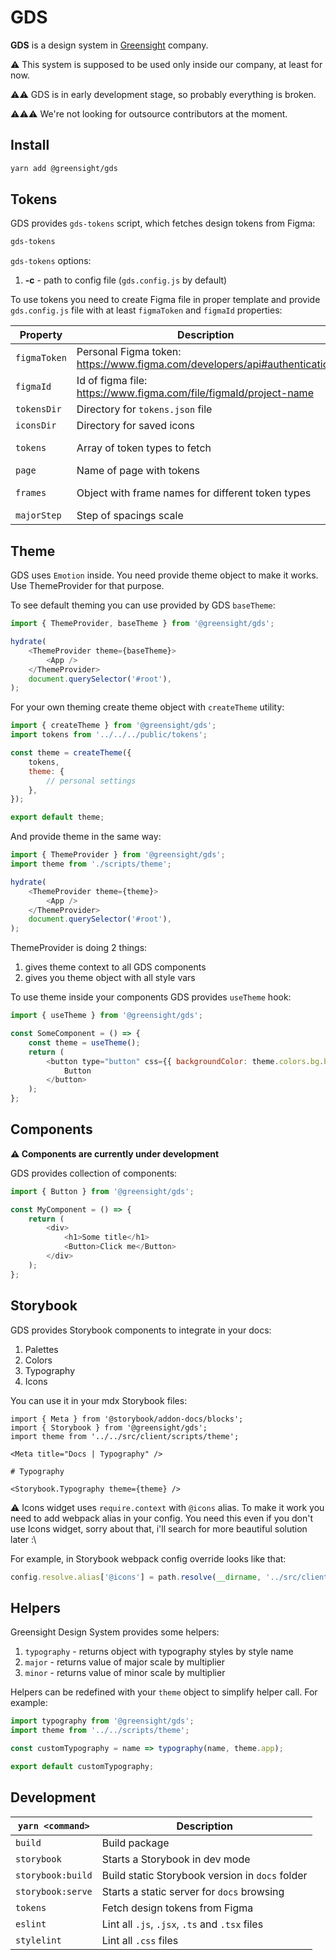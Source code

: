 # GDS

**GDS** is a design system in [Greensight](https://greensight.pro/) company.

⚠️ This system is supposed to be used only inside our company, at least for now.

⚠️⚠️ GDS is in early development stage, so probably everything is broken.

⚠️⚠️⚠️ We're not looking for outsource contributors at the moment.

## Install

```bash
yarn add @greensight/gds
```

## Tokens

GDS provides `gds-tokens` script, which fetches design tokens from Figma:

```bash
gds-tokens
```

`gds-tokens` options:

1. **-c** - path to config file (`gds.config.js` by default)

To use tokens you need to create Figma file in proper template and provide `gds.config.js` file with at least `figmaToken` and `figmaId` properties:

| Property     | Description                                                               | Default                                       |
| ------------ | ------------------------------------------------------------------------- | --------------------------------------------- |
| `figmaToken` | Personal Figma token: https://www.figma.com/developers/api#authentication | -                                             |
| `figmaId`    | Id of figma file: https://www.figma.com/file/figmaId/project-name         | -                                             |
| `tokensDir`  | Directory for `tokens.json` file                                          | 'public'                                      |
| `iconsDir`   | Directory for saved icons                                                 | 'src/client/images/icons/tokens'              |
| `tokens`     | Array of token types to fetch                                             | ['palettes', 'colors', 'typography', 'icons'] |
| `page`       | Name of page with tokens                                                  | 'Storybook'                                   |
| `frames`     | Object with frame names for different token types                         | 'Palettes', 'Colors', 'Typography', 'Icons'   |
| `majorStep`  | Step of spacings scale                                                    | 8                                             |

## Theme

GDS uses `Emotion` inside. You need provide theme object to make it works.
Use ThemeProvider for that purpose.

To see default theming you can use provided by GDS `baseTheme`:

```js
import { ThemeProvider, baseTheme } from '@greensight/gds';

hydrate(
    <ThemeProvider theme={baseTheme}>
        <App />
    </ThemeProvider>
    document.querySelector('#root'),
);
```

For your own theming create theme object with `createTheme` utility:

```js
import { createTheme } from '@greensight/gds';
import tokens from '../../../public/tokens';

const theme = createTheme({
    tokens,
    theme: {
        // personal settings
    },
});

export default theme;
```

And provide theme in the same way:

```js
import { ThemeProvider } from '@greensight/gds';
import theme from './scripts/theme';

hydrate(
    <ThemeProvider theme={theme}>
        <App />
    </ThemeProvider>
    document.querySelector('#root'),
);
```

ThemeProvider is doing 2 things:

1. gives theme context to all GDS components
1. gives you theme object with all style vars

To use theme inside your components GDS provides `useTheme` hook:

```js
import { useTheme } from '@greensight/gds';

const SomeComponent = () => {
    const theme = useTheme();
    return (
        <button type="button" css={{ backgroundColor: theme.colors.bg.brand }}>
            Button
        </button>
    );
};
```

## Components

**⚠️ Components are currently under development**

GDS provides collection of components:

```js
import { Button } from '@greensight/gds';

const MyComponent = () => {
    return (
        <div>
            <h1>Some title</h1>
            <Button>Click me</Button>
        </div>
    );
};
```

## Storybook

GDS provides Storybook components to integrate in your docs:

1. Palettes
1. Colors
1. Typography
1. Icons

You can use it in your mdx Storybook files:

```mdx
import { Meta } from '@storybook/addon-docs/blocks';
import { Storybook } from '@greensight/gds';
import theme from '../../src/client/scripts/theme';

<Meta title="Docs | Typography" />

# Typography

<Storybook.Typography theme={theme} />
```

⚠️ Icons widget uses `require.context` with `@icons` alias. To make it work you need to add webpack alias in your config. You need this even if you don't use Icons widget, sorry about that, i'll search for more beautiful solution later :\

For example, in Storybook webpack config override looks like that:

```js
config.resolve.alias['@icons'] = path.resolve(__dirname, '../src/client/images/icons');
```

## Helpers

Greensight Design System provides some helpers:

1. `typography` - returns object with typography styles by style name
1. `major` - returns value of major scale by multiplier
1. `minor` - returns value of minor scale by multiplier

Helpers can be redefined with your `theme` object to simplify helper call. For example:

```js
import typography from '@greensight/gds';
import theme from '../../scripts/theme';

const customTypography = name => typography(name, theme.app);

export default customTypography;
```

## Development

| `yarn <command>`  | Description                                     |
| ----------------- | ----------------------------------------------- |
| `build`           | Build package                                   |
| `storybook`       | Starts a Storybook in dev mode                  |
| `storybook:build` | Build static Storybook version in `docs` folder |
| `storybook:serve` | Starts a static server for `docs` browsing      |
| `tokens`          | Fetch design tokens from Figma                  |
| `eslint`          | Lint all `.js`, `.jsx`, `.ts` and `.tsx` files  |
| `stylelint`       | Lint all `.css` files                           |
